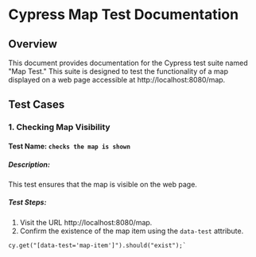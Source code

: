 # Cypress Map Test Documentation

## Overview

This document provides documentation for the Cypress test suite named "Map Test." This suite is designed to test the functionality of a map displayed on a web page accessible at http://localhost:8080/map.

## Test Cases

### 1. Checking Map Visibility

#### Test Name: `checks the map is shown`

##### Description:

This test ensures that the map is visible on the web page.

##### Test Steps:

1. Visit the URL http://localhost:8080/map.
2. Confirm the existence of the map item using the `data-test` attribute.
```
cy.get("[data-test='map-item']").should("exist");`
```
